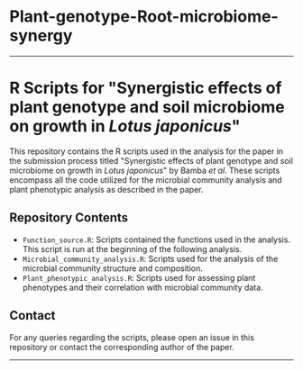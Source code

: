 # Plant-genotype-Root-microbiome-synergy

---


# R Scripts for "Synergistic effects of plant genotype and soil microbiome on growth in _Lotus japonicus_"

This repository contains the R scripts used in the analysis for the paper in the submission process titled "Synergistic effects of plant genotype and soil microbiome on growth in _Lotus japonicus_" by Bamba _et al_. These scripts encompass all the code utilized for the microbial community analysis and plant phenotypic analysis as described in the paper.

## Repository Contents
- `Function_source.R`: Scripts contained the functions used in the analysis. This script is run at the beginning of the following analysis.
- `Microbial_community_analysis.R`: Scripts used for the analysis of the microbial community structure and composition.
- `Plant_phenotypic_analysis.R`: Scripts used for assessing plant phenotypes and their correlation with microbial community data.

## Contact

For any queries regarding the scripts, please open an issue in this repository or contact the corresponding author of the paper.

---
